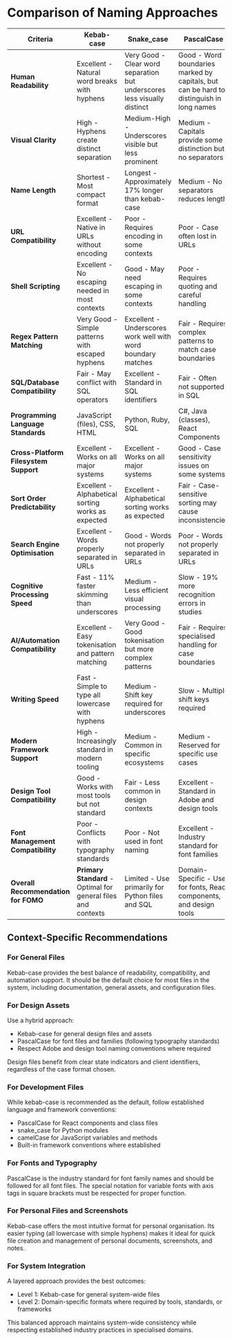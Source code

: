 # Comparison of Naming Approaches

| Criteria | Kebab-case | Snake_case | PascalCase | camelCase |
|----------|------------|------------|------------|-----------|
| **Human Readability** | Excellent - Natural word breaks with hyphens | Very Good - Clear word separation but underscores less visually distinct | Good - Word boundaries marked by capitals, but can be hard to distinguish in long names | Fair - Initial lowercase can blend words together |
| **Visual Clarity** | High - Hyphens create distinct separation | Medium-High - Underscores visible but less prominent | Medium - Capitals provide some distinction but no separators | Low - No separators and mixed case |
| **Name Length** | Shortest - Most compact format | Longest - Approximately 17% longer than kebab-case | Medium - No separators reduces length | Medium - No separators reduces length |
| **URL Compatibility** | Excellent - Native in URLs without encoding | Poor - Requires encoding in some contexts | Poor - Case often lost in URLs | Poor - Case often lost in URLs |
| **Shell Scripting** | Excellent - No escaping needed in most contexts | Good - May need escaping in some contexts | Poor - Requires quoting and careful handling | Poor - Requires quoting and careful handling |
| **Regex Pattern Matching** | Very Good - Simple patterns with escaped hyphens | Excellent - Underscores work well with word boundary matches | Fair - Requires complex patterns to match case boundaries | Fair - Requires complex patterns to match case boundaries |
| **SQL/Database Compatibility** | Fair - May conflict with SQL operators | Excellent - Standard in SQL identifiers | Fair - Often not supported in SQL | Fair - Often not supported in SQL |
| **Programming Language Standards** | JavaScript (files), CSS, HTML | Python, Ruby, SQL | C#, Java (classes), React Components | JavaScript (variables), Java (methods) |
| **Cross-Platform Filesystem Support** | Excellent - Works on all major systems | Excellent - Works on all major systems | Good - Case sensitivity issues on some systems | Good - Case sensitivity issues on some systems |
| **Sort Order Predictability** | Excellent - Alphabetical sorting works as expected | Excellent - Alphabetical sorting works as expected | Fair - Case-sensitive sorting may cause inconsistencies | Fair - Case-sensitive sorting may cause inconsistencies |
| **Search Engine Optimisation** | Excellent - Words properly separated in URLs | Good - Words not properly separated in URLs | Poor - Words not properly separated in URLs | Poor - Words not properly separated in URLs |
| **Cognitive Processing Speed** | Fast - 11% faster skimming than underscores | Medium - Less efficient visual processing | Slow - 19% more recognition errors in studies | Slow - Mixed case requires more cognitive effort |
| **AI/Automation Compatibility** | Excellent - Easy tokenisation and pattern matching | Very Good - Good tokenisation but more complex patterns | Fair - Requires specialised handling for case boundaries | Fair - Requires specialised handling for case boundaries |
| **Writing Speed** | Fast - Simple to type all lowercase with hyphens | Medium - Shift key required for underscores | Slow - Multiple shift keys required | Medium - Shifting between cases required |
| **Modern Framework Support** | High - Increasingly standard in modern tooling | Medium - Common in specific ecosystems | Medium - Reserved for specific use cases | Medium - Reserved for specific use cases |
| **Design Tool Compatibility** | Good - Works with most tools but not standard | Fair - Less common in design contexts | Excellent - Standard in Adobe and design tools | Good - Used in some design contexts |
| **Font Management Compatibility** | Poor - Conflicts with typography standards | Poor - Not used in font naming | Excellent - Industry standard for font families | Fair - Not typical for font naming |
| **Overall Recommendation for FOMO** | **Primary Standard** - Optimal for general files and contexts | Limited - Use primarily for Python files and SQL | Domain-Specific - Use for fonts, React components, and design tools | Not Recommended - Limited use cases within FOMO |

## Context-Specific Recommendations

### For General Files
Kebab-case provides the best balance of readability, compatibility, and automation support. It should be the default choice for most files in the system, including documentation, general assets, and configuration files.

### For Design Assets
Use a hybrid approach:
- Kebab-case for general design files and assets
- PascalCase for font files and families (following typography standards)
- Respect Adobe and design tool naming conventions where required

Design files benefit from clear state indicators and client identifiers, regardless of the case format chosen.

### For Development Files
While kebab-case is recommended as the default, follow established language and framework conventions:
- PascalCase for React components and class files
- snake_case for Python modules
- camelCase for JavaScript variables and methods
- Built-in framework conventions where established

### For Fonts and Typography
PascalCase is the industry standard for font family names and should be followed for all font files. The special notation for variable fonts with axis tags in square brackets must be respected for proper function.

### For Personal Files and Screenshots
Kebab-case offers the most intuitive format for personal organisation. Its easier typing (all lowercase with simple hyphens) makes it ideal for quick file creation and management of personal documents, screenshots, and notes.

### For System Integration
A layered approach provides the best outcomes:
- Level 1: Kebab-case for general system-wide files
- Level 2: Domain-specific formats where required by tools, standards, or frameworks

This balanced approach maintains system-wide consistency while respecting established industry practices in specialised domains.
